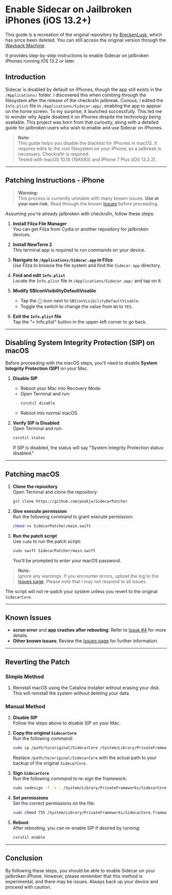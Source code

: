 # Enable Sidecar on Jailbroken iPhones (iOS 13.2+)

This guide is a recreation of the original repository by [BreckenLusk](https://github.com/BreckenLusk/Sidecar-for-iPhone), which has since been deleted. You can still access the original version through the [Wayback Machine](https://web.archive.org/web/20201116014705/https://github.com/BreckenLusk/Sidecar-for-iPhone).

It provides step-by-step instructions to enable Sidecar on jailbroken iPhones running iOS 13.2 or later.


## Introduction

Sidecar is disabled by default on iPhones, though the app still exists in the `/Applications/` folder. I discovered this when combing through the filesystem after the release of the checkra1n jailbreak. Curious, I edited the `Info.plist` file in `/Applications/Sidecar.app/`, enabling the app to appear on the home screen. To my surprise, it launched successfully. This led me to wonder why Apple disabled it on iPhones despite the technology being available. This project was born from that curiosity, along with a detailed guide for jailbroken users who wish to enable and use Sidecar on iPhones.

> **Note:**  
> This guide helps you disable the blacklist for iPhones in macOS. It requires edits to the root filesystem on your iPhone, so a jailbreak is necessary. Checkra1n is required.  
> Tested with macOS 10.15 (19A583) and iPhone 7 Plus (iOS 13.2.2).

---

## Patching Instructions - iPhone

> **Warning:**  
> This process is currently unstable with many known issues. **Use at your own risk.** Read through the known [Issues](#issues) before proceeding.

Assuming you're already jailbroken with checkra1n, follow these steps:

1. **Install Filza File Manager**  
   You can get Filza from Cydia or another repository for jailbroken devices.

2. **Install NewTerm 2**  
   This terminal app is required to run commands on your device.

3. **Navigate to `/Applications/Sidecar.app` in Filza**  
   Use Filza to browse the file system and find the `Sidecar.app` directory.

4. **Find and edit `Info.plist`**  
   Locate the `Info.plist` file in `/Applications/Sidecar.app/` and tap on it.

5. **Modify SBIconVisibilityDefaultVisable**  
   - Tap the ⓘ icon next to `SBIconVisibilityDefaultVisable`.
   - Toggle the switch to change the value from `NO` to `YES`.

6. **Exit the `Info.plist` file**  
   Tap the "< Info.plist" button in the upper-left corner to go back.

---

## Disabling System Integrity Protection (SIP) on macOS

Before proceeding with the macOS steps, you'll need to disable **System Integrity Protection (SIP)** on your Mac.

1. **Disable SIP**  
   - Reboot your Mac into Recovery Mode.
   - Open Terminal and run:  
     ```bash
     csrutil disable
     ```
   - Reboot into normal macOS.

2. **Verify SIP is Disabled**  
   Open Terminal and run:  
   ```bash
   csrutil status
   ```
   If SIP is disabled, the status will say "System Integrity Protection status: disabled."

---

## Patching macOS

1. **Clone the repository**  
   Open Terminal and clone the repository:
   ```bash
   git clone https://github.com/pookjw/SidecarPatcher
   ```

2. **Give execute permission**  
   Run the following command to grant execute permission:
   ```bash
   chmod +x SidecarPatcher/main.swift
   ```

3. **Run the patch script**  
   Use `sudo` to run the patch script:
   ```bash
   sudo swift SidecarPatcher/main.swift
   ```
   You'll be prompted to enter your macOS password.

> **Note:**  
> Ignore any warnings. If you encounter errors, upload the log to the [Issues page](https://github.com/pookjw/SidecarPatcher/issues). Please note that I may not respond to all issues.

The script will not re-patch your system unless you revert to the original `SidecarCore`.

---

## Known Issues

- **xcrun error** and **app crashes after rebooting**: Refer to [Issue #4](https://github.com/pookjw/SidecarPatcher/issues/4) for more details.
- **Other known issues**: Review the [Issues page](https://github.com/pookjw/SidecarPatcher/issues) for further information.

---

## Reverting the Patch

### Simple Method
1. Reinstall macOS using the Catalina Installer without erasing your disk. This will reinstall the system without deleting your data.

### Manual Method
1. **Disable SIP**  
   Follow the steps above to disable SIP on your Mac.

2. **Copy the original `SidecarCore`**  
   Run the following command:
   ```bash
   sudo cp /path/to/original/SidecarCore /System/Library/PrivateFrameworks/SidecarCore.framework/Versions/A/SidecarCore
   ```
   Replace `/path/to/original/SidecarCore` with the actual path to your backup of the original `SidecarCore`.

3. **Sign `SidecarCore`**  
   Run the following command to re-sign the framework:
   ```bash
   sudo codesign -f -s - /System/Library/PrivateFrameworks/SidecarCore.framework/Versions/A/SidecarCore
   ```

4. **Set permissions**  
   Set the correct permissions on the file:
   ```bash
   sudo chmod 755 /System/Library/PrivateFrameworks/SidecarCore.framework/Versions/A/SidecarCore
   ```

5. **Reboot**  
   After rebooting, you can re-enable SIP if desired by running:
   ```bash
   csrutil enable
   ```

---

## Conclusion

By following these steps, you should be able to enable Sidecar on your jailbroken iPhone. However, please remember that this method is experimental, and there may be issues. Always back up your device and proceed with caution.
